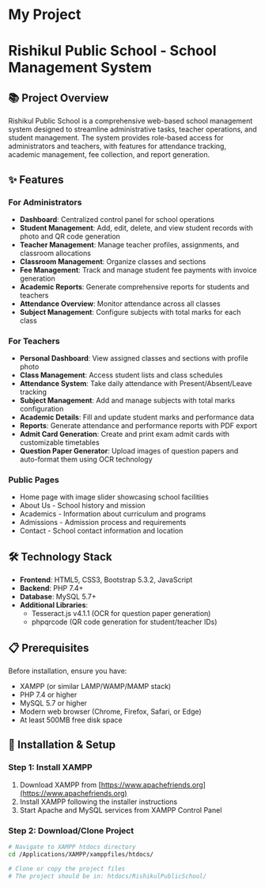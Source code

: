 # My Project
# Rishikul Public School - School Management System

## 📚 Project Overview

Rishikul Public School is a comprehensive web-based school management system designed to streamline administrative tasks, teacher operations, and student management. The system provides role-based access for administrators and teachers, with features for attendance tracking, academic management, fee collection, and report generation.

## ✨ Features

### For Administrators
- **Dashboard**: Centralized control panel for school operations
- **Student Management**: Add, edit, delete, and view student records with photo and QR code generation
- **Teacher Management**: Manage teacher profiles, assignments, and classroom allocations
- **Classroom Management**: Organize classes and sections
- **Fee Management**: Track and manage student fee payments with invoice generation
- **Academic Reports**: Generate comprehensive reports for students and teachers
- **Attendance Overview**: Monitor attendance across all classes
- **Subject Management**: Configure subjects with total marks for each class

### For Teachers
- **Personal Dashboard**: View assigned classes and sections with profile photo
- **Class Management**: Access student lists and class schedules
- **Attendance System**: Take daily attendance with Present/Absent/Leave tracking
- **Subject Management**: Add and manage subjects with total marks configuration
- **Academic Details**: Fill and update student marks and performance data
- **Reports**: Generate attendance and performance reports with PDF export
- **Admit Card Generation**: Create and print exam admit cards with customizable timetables
- **Question Paper Generator**: Upload images of question papers and auto-format them using OCR technology

### Public Pages
- Home page with image slider showcasing school facilities
- About Us - School history and mission
- Academics - Information about curriculum and programs
- Admissions - Admission process and requirements
- Contact - School contact information and location

## 🛠 Technology Stack

- **Frontend**: HTML5, CSS3, Bootstrap 5.3.2, JavaScript
- **Backend**: PHP 7.4+
- **Database**: MySQL 5.7+
- **Additional Libraries**: 
  - Tesseract.js v4.1.1 (OCR for question paper generation)
  - phpqrcode (QR code generation for student/teacher IDs)

## 📋 Prerequisites

Before installation, ensure you have:
- XAMPP (or similar LAMP/WAMP/MAMP stack)
- PHP 7.4 or higher
- MySQL 5.7 or higher
- Modern web browser (Chrome, Firefox, Safari, or Edge)
- At least 500MB free disk space

## 🚀 Installation & Setup

### Step 1: Install XAMPP

1. Download XAMPP from [https://www.apachefriends.org](https://www.apachefriends.org)
2. Install XAMPP following the installer instructions
3. Start Apache and MySQL services from XAMPP Control Panel

### Step 2: Download/Clone Project

```bash
# Navigate to XAMPP htdocs directory
cd /Applications/XAMPP/xamppfiles/htdocs/

# Clone or copy the project files
# The project should be in: htdocs/RishikulPublicSchool/
